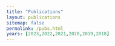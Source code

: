 ```yaml
---
title: "Publications"
layout: publications
sitemap: false
permalink: /pubs.html
years: [2023,2022,2021,2020,2019,2018]
---
```



